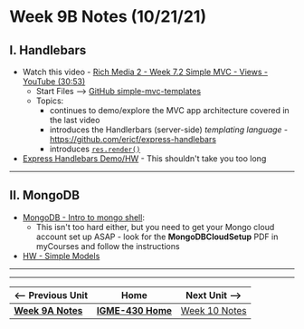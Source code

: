 # Week 9B Notes (10/21/21)


## I. Handlebars
- Watch this video - [Rich Media 2 - Week 7.2 Simple MVC - Views - YouTube (30:53)](https://www.youtube.com/watch?v=pvC7moS6FeQ)
  - Start Files --> [GitHub simple-mvc-templates](https://github.com/IGM-RichMedia-at-RIT/simple-mvc-templates)
  - Topics:
    - continues to demo/explore the MVC app architecture covered in the last video
    - introduces the Handlerbars (server-side) *templating language* - https://github.com/ericf/express-handlebars
    - introduces [`res.render()`](http://expressjs.com/en/api.html#res.render)
- [Express Handlebars Demo/HW](https://github.com/tonethar/IGME-430-Spring-2020/blob/master/notes/express-handlebars-demo.md) - This shouldn't take you too long

<hr>

## II. MongoDB
- [MongoDB - Intro to mongo shell](https://github.com/tonethar/IGME-430-Spring-2020/blob/master/notes/mongo-shell-intro.md):
  - This isn't too hard either, but you need to get your Mongo cloud account set up ASAP - look for the **MongoDBCloudSetup** PDF in myCourses and follow the instructions
- [HW - Simple Models](../hw-notes/HW-simple-models-HW.md)


<!---

## III. MongoDB demo

- Pretty much doing this demo covered here (but I will be using MongoDB Compass instead of Terminal) -> [MongoDB - Intro to mongo shell](https://github.com/tonethar/IGME-430-Spring-2020/blob/master/notes/mongo-shell-intro.md)

## I. Simple Models ICE ("Homework")

- [HW - Simple Models](../hw-notes/HW-simple-models-HW.md)

-->


<hr><hr>

| <-- Previous Unit | Home | Next Unit -->
| --- | --- | --- 
| [**Week 9A Notes**](9A.md)   |  [**IGME-430 Home**](../README.md) | [Week 10 Notes](10.md)
